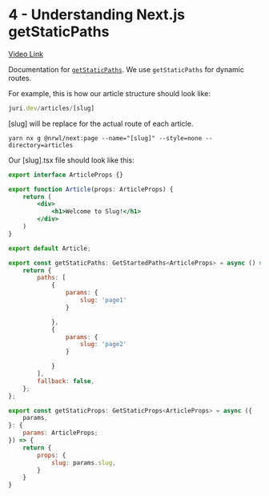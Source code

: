 # 4 - Understanding Next.js getStaticPaths   

[Video Link]()

<TimeStamp start="0:15" end="0:20">

Documentation for [`getStaticPaths`](https://nextjs.org/docs/basic-features/data-fetching#getstaticpaths-static-generation). We use `getStaticPaths` for dynamic routes.

</TimeStamp>

<TimeStamp start="0:29" end="0:38">

For example, this is how our article structure should look like: 

```jsx
juri.dev/articles/[slug]
```
[slug] will be replace for the actual route of each article. 

</TimeStamp>

<TimeStamp start="2:40" end="2:43">

`yarn nx g @nrwl/next:page --name="[slug]" --style=none --directory=articles`

</TimeStamp>

<TimeStamp start="3:33" end="3:40">

Our [slug].tsx file should look like this:

```jsx 
export interface ArticleProps {}

export function Article(props: ArticleProps) {
    return (
        <div>
            <h1>Welcome to Slug!</h1>                   
        </div>
    )
}

export default Article;
```

</TimeStamp>

<TimeStamp start="3:51" end="4:00">

```jsx 
export const getStaticPaths: GetStartedPaths<ArticleProps> = async () => {
    return {
        paths: [
            {
                params: {
                    slug: 'page1'
                }

            },
            {
                params: {
                    slug: 'page2'
                }

            }
        ],
        fallback: false,
    };
};
```

</TimeStamp>

<TimeStamp start="5:30" end="5:40">

```jsx
export const getStaticProps: GetStaticProps<ArticleProps> = async ({
    params, 
}: {
    params: ArticleProps;
}) => {
    return {
        props: {
            slug: params.slug,
        }
    }
}
```

</TimeStamp>


